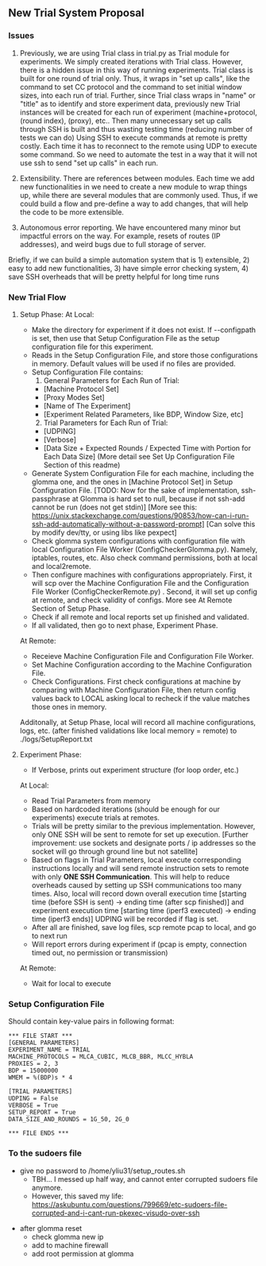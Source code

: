 ## New Trial System Proposal

### Issues
1. 
	Previously, we are using Trial class in trial.py as Trial module for experiments. We simply created iterations with Trial class. 
	However, there is a hidden issue in this way of running experiments. Trial class is built for one round of trial only. 
	Thus, it wraps in "set up calls", like the command to set CC protocol and the command to set initial window sizes, into each run of trial.
	Further, since Trial class wraps in "name" or "title" as to identify and store experiment data, previously new Trial instances will be created for each run of experiment (machine+protocol, (round index), (proxy), etc..
	Then many unnecessary set up calls through SSH is built and thus wasting testing time (reducing number of tests we can do)
	Using SSH to execute commands at remote is pretty costly. Each time it has to reconnect to the remote using UDP to execute some command.
	So we need to automate the test in a way that it will not use ssh to send "set up calls" in each run.

2. 
    Extensibility. There are references between modules. Each time we add new functionalities in we need to create a new module to wrap things up, while there are several modules that are commonly used.
    Thus, if we could build a flow and pre-define a way to add changes, that will help the code to be more extensible. 

3.
    Autonomous error reporting. We have encountered many minor but impactful errors on the way. For example, resets of routes (IP addresses), and weird bugs due to full storage of server. 

Briefly, if we can build a simple automation system that is
    1) extensible, 2) easy to add new functionalities, 3) have simple error checking system, 4) save SSH overheads
that will be pretty helpful for long time runs

### New Trial Flow
1. Setup Phase: 
	At Local: 
	- Make the directory for experiment if it does not exist. If --configpath is set, then use that Setup Configuration File as the setup configuration file for this experiment.
	- Reads in the Setup Configuration File, and store those configurations in memory. Default values will be used if no files are provided.
	- Setup Configuration File contains: 
		1. General Parameters for Each Run of Trial:
		- [Machine Protocol Set]
		- [Proxy Modes Set]
		- [Name of The Experiment]
		- [Experiment Related Parameters, like BDP, Window Size, etc]
		2. Trial Parameters for Each Run of Trial:
		- [UDPING]
		- [Verbose]
		- [Data Size + Expected Rounds / Expected Time with Portion for Each Data Size]
		(More detail see Set Up Configuration File Section of this readme)
	- Generate System Configuration File for each machine, including the glomma one, and the ones in [Machine Protocol Set] in Setup Configuration File.
	[TODO: Now for the sake of implementation, ssh-passphrase at Glomma is hard set to null, because if not ssh-add cannot be run (does not get stdin)]
	[More see this: https://unix.stackexchange.com/questions/90853/how-can-i-run-ssh-add-automatically-without-a-password-prompt]
	[Can solve this by modify dev/tty, or using libs like pexpect]
	- Check glomma system configurations with configuration file with local Configuration File Worker (ConfigCheckerGlomma.py). 
		Namely, iptables, routes, etc. Also check command permissions, both at local and local2remote.
	- Then configure machines with configurations appropriately. 
		First, it will scp over the Machine Configuration File and the Configuration File Worker (ConfigCheckerRemote.py) . 
		Second, it will set up config at remote, and check validity of configs. More see At Remote Section of Setup Phase.
	- Check if all remote and local reports set up finished and validated.
	- If all validated, then go to next phase, Experiment Phase.
	
	At Remote:
	- Receieve Machine Configuration File and Configuration File Worker.
	- Set Machine Configuration according to the Machine Configuration File.
	- Check Configurations. First check configurations at machine by comparing with Machine Configuration File, then return config values back to LOCAL asking local to recheck if the value matches those ones in memory.
	
	Additonally, at Setup Phase, local will record all machine configurations, logs, etc. (after finished validations like local memory = remote) to ./logs/SetupReport.txt

2. Experiment Phase:
	- If Verbose, prints out experiment structure (for loop order, etc.)
	
	At Local:
	- Read Trial Parameters from memory
	- Based on hardcoded iterations (should be enough for our experiments) execute trials at remotes.
	- Trials will be pretty similar to the previous implementation. However, only ONE SSH will be sent to remote for set up execution. 
		[Further improvement: use sockets and designate ports / ip addresses so the socket will go through ground line but not satellite]
	-	Based on flags in Trial Parameters, local execute corresponding instructions locally and will send remote instruction sets to remote with only **ONE SSH Communication**. 
		This will help to reduce overheads caused by setting up SSH communications too many times.
		Also, local will record down overall execution time [starting time (before SSH is sent) -> ending time (after scp finished)]
		and experiment execution time [starting time (iperf3 executed) -> ending time (iperf3 ends)]
		UDPING will be recorded if flag is set.	
	- After all are finished, save log files, scp remote pcap to local, and go to next run
	- Will report errors during experiment if (pcap is empty, connection timed out, no permission or transmission)
	
	At Remote:
	- Wait for local to execute 
	
### Setup Configuration File
Should contain key-value pairs in following format:
```
*** FILE START ***
[GENERAL PARAMETERS]
EXPERIMENT_NAME = TRIAL
MACHINE_PROTOCOLS = MLCA_CUBIC, MLCB_BBR, MLCC_HYBLA
PROXIES = 2, 3
BDP = 15000000
WMEM = %(BDP)s * 4

[TRIAL PARAMETERS]
UDPING = False
VERBOSE = True
SETUP_REPORT = True
DATA_SIZE_AND_ROUNDS = 1G_50, 2G_0

*** FILE ENDS ***
```

### To the sudoers file
- give no password to /home/yliu31/setup_routes.sh
    - TBH... I messed up half way, and cannot enter corrupted sudoers file anymore. 
    - However, this saved my life: https://askubuntu.com/questions/799669/etc-sudoers-file-corrupted-and-i-cant-run-pkexec-visudo-over-ssh

+ after glomma reset 
    - check glomma new ip
    - add to machine firewall
    - add root permission at glomma
